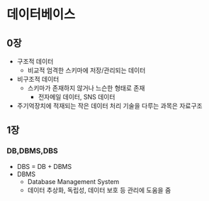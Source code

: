 # 데이터베이스
## 0장
- 구조적 데이터
  - 비교적 엄격한 스키마에 저장/관리되는 데이터
- 비구조적 데이터
  - 스키마가 존재하지 않거나 느슨한 형태로 존재
    - 전자메일 데이터, SNS 데이터
- 주기억장치에 적재되는 작은 데이터 처리 기술을 다루는 과목은 자료구조
## 1장
### DB,DBMS,DBS
- DBS = DB + DBMS
- DBMS
  - Database Management System
  - 데이터 추상화, 독립성, 데이터 보호 등 관리에 도움을 줌